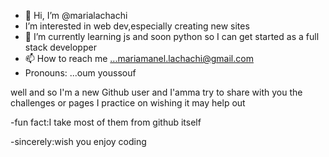 - 👋 Hi, I’m @marialachachi
-  I’m interested in web dev,especially creating new sites
- 🌱 I’m currently learning js and soon python so I can get started as a full stack developper
- 📫 How to reach me ...mariamanel.lachachi@gmail.com
-  Pronouns: ...oum youssouf

well and so I'm a new Github user and I'amma try to share with you the challenges or pages I practice on wishing it may help out

-fun fact:I take most of them from github itself

-sincerely:wish you enjoy coding


<!---
marialachachi/marialachachi is a ✨ special ✨ repository because its `README.md` (this file) appears on your GitHub profile.
You can click the Preview link to take a look at your changes.
--->

